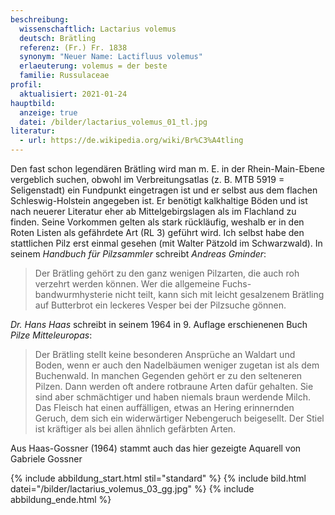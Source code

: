 ```yaml
---
beschreibung:
  wissenschaftlich: Lactarius volemus
  deutsch: Brätling
  referenz: (Fr.) Fr. 1838
  synonym: "Neuer Name: Lactifluus volemus"
  erlaeuterung: volemus = der beste
  familie: Russulaceae
profil:
  aktualisiert: 2021-01-24
hauptbild:
  anzeige: true
  datei: /bilder/lactarius_volemus_01_tl.jpg
literatur:
  - url: https://de.wikipedia.org/wiki/Br%C3%A4tling
---
```

Den fast schon legendären Brätling wird man m. E. in der Rhein-Main-Ebene vergeblich suchen, obwohl im Verbreitungsatlas (z. B. MTB 5919 = Seligenstadt) ein Fundpunkt eingetragen ist und er selbst aus dem flachen Schleswig-Holstein angegeben ist. Er benötigt kalkhaltige Böden und ist nach neuerer Literatur eher ab Mittelgebirgslagen als im Flachland zu finden. Seine Vorkommen gelten als stark rückläufig, weshalb er in den Roten Listen als gefährdete Art (RL 3) geführt wird. Ich selbst habe den stattlichen Pilz erst einmal gesehen (mit Walter Pätzold im Schwarzwald). In seinem *Handbuch für Pilzsammler* schreibt *Andreas Gminder*:

> Der Brätling gehört zu den ganz wenigen Pilzarten, die auch roh verzehrt werden können. Wer die allgemeine Fuchs-bandwurmhysterie nicht teilt, kann sich mit leicht gesalzenem Brätling auf Butterbrot ein leckeres Vesper bei der Pilzsuche gönnen.

*Dr. Hans Haas* schreibt in seinem 1964 in 9. Auflage erschienenen Buch *Pilze Mitteleuropas*: 

> Der Brätling stellt keine besonderen Ansprüche an Waldart und Boden, wenn er auch den Nadelbäumen weniger zugetan ist als dem Buchenwald. In manchen Gegenden gehört er zu den selteneren Pilzen. Dann werden oft andere rotbraune Arten dafür gehalten. Sie sind aber schmächtiger und haben niemals braun werdende Milch. Das Fleisch hat einen auffälligen, etwas an Hering erinnernden Geruch, dem sich ein widerwärtiger Nebengeruch beigesellt. Der Stiel ist kräftiger als bei allen ähnlich gefärbten Arten.

Aus Haas-Gossner (1964) stammt auch das hier gezeigte Aquarell von Gabriele Gossner

{% include abbildung_start.html stil="standard" %}
{% include bild.html datei="/bilder/lactarius_volemus_03_gg.jpg" %}
{% include abbildung_ende.html %}